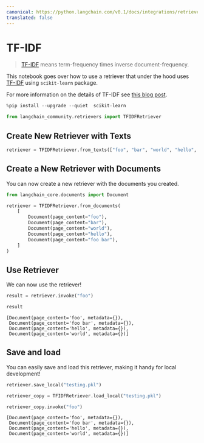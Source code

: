 ```yaml
---
canonical: https://python.langchain.com/v0.1/docs/integrations/retrievers/tf_idf
translated: false
---
```


# TF-IDF

>[TF-IDF](https://scikit-learn.org/stable/modules/feature_extraction.html#tfidf-term-weighting) means term-frequency times inverse document-frequency.

This notebook goes over how to use a retriever that under the hood uses [TF-IDF](https://en.wikipedia.org/wiki/Tf%E2%80%93idf) using `scikit-learn` package.

For more information on the details of TF-IDF see [this blog post](https://medium.com/data-science-bootcamp/tf-idf-basics-of-information-retrieval-48de122b2a4c).

```python
%pip install --upgrade --quiet  scikit-learn
```

```python
from langchain_community.retrievers import TFIDFRetriever
```

## Create New Retriever with Texts

```python
retriever = TFIDFRetriever.from_texts(["foo", "bar", "world", "hello", "foo bar"])
```

## Create a New Retriever with Documents

You can now create a new retriever with the documents you created.

```python
from langchain_core.documents import Document

retriever = TFIDFRetriever.from_documents(
    [
        Document(page_content="foo"),
        Document(page_content="bar"),
        Document(page_content="world"),
        Document(page_content="hello"),
        Document(page_content="foo bar"),
    ]
)
```

## Use Retriever

We can now use the retriever!

```python
result = retriever.invoke("foo")
```

```python
result
```

```output
[Document(page_content='foo', metadata={}),
 Document(page_content='foo bar', metadata={}),
 Document(page_content='hello', metadata={}),
 Document(page_content='world', metadata={})]
```

## Save and load

You can easily save and load this retriever, making it handy for local development!

```python
retriever.save_local("testing.pkl")
```

```python
retriever_copy = TFIDFRetriever.load_local("testing.pkl")
```

```python
retriever_copy.invoke("foo")
```

```output
[Document(page_content='foo', metadata={}),
 Document(page_content='foo bar', metadata={}),
 Document(page_content='hello', metadata={}),
 Document(page_content='world', metadata={})]
```